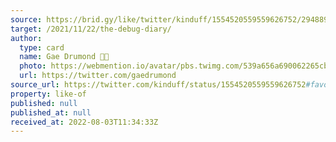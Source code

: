 ```yaml
---
source: https://brid.gy/like/twitter/kinduff/1554520559559626752/2948895849
target: /2021/11/22/the-debug-diary/
author:
  type: card
  name: Gae Drumond 🏳️‍⚧️
  photo: https://webmention.io/avatar/pbs.twimg.com/539a656a690062265cb4731537b03cadb0dfee44e2844f385dc24fbaa42ce0f1.jpg
  url: https://twitter.com/gaedrumond
source_url: https://twitter.com/kinduff/status/1554520559559626752#favorited-by-2948895849
property: like-of
published: null
published_at: null
received_at: 2022-08-03T11:34:33Z
---
```


